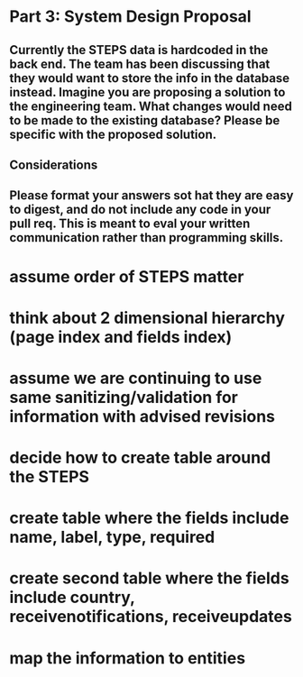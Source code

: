 # Part 3: System Design Proposal

## Currently the STEPS data is hardcoded in the back end. The team has been discussing that they would want to store the info in the database instead. Imagine you are proposing a solution to the engineering team. What changes would need to be made to the existing database? Please be specific with the proposed solution.

## Considerations

## Please format your answers sot hat they are easy to digest, and do not include any code in your pull req. This is meant to eval your written communication rather than programming skills.

# assume order of STEPS matter

# think about 2 dimensional hierarchy (page index and fields index)

# assume we are continuing to use same sanitizing/validation for information with advised revisions

# decide how to create table around the STEPS

# create table where the fields include name, label, type, required

# create second table where the fields include country, receivenotifications, receiveupdates

# map the information to entities
